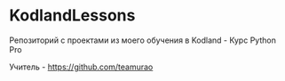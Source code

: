 # KodlandLessons

Репозиторий с проектами из моего обучения в Kodland - Курс Python Pro

Учитель - https://github.com/teamurao